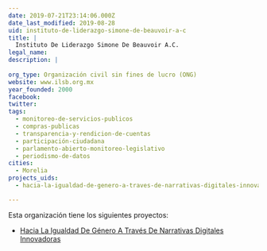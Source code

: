 ```yaml
---
date: 2019-07-21T23:14:06.000Z
date_last_modified: 2019-08-28
uid: instituto-de-liderazgo-simone-de-beauvoir-a-c
title: |
  Instituto De Liderazgo Simone De Beauvoir A.C.
legal_name: 
description: |
  
org_type: Organización civil sin fines de lucro (ONG)
website: www.ilsb.org.mx
year_founded: 2000
facebook: 
twitter: 
tags:
  - monitoreo-de-servicios-publicos
  - compras-publicas
  - transparencia-y-rendicion-de-cuentas
  - participación-ciudadana
  - parlamento-abierto-monitoreo-legislativo
  - periodismo-de-datos
cities: 
  - Morelia
projects_uids:
  - hacia-la-igualdad-de-genero-a-traves-de-narrativas-digitales-innovadoras

---
```


Esta organización tiene los siguientes proyectos:

- [Hacia La Igualdad De Género A Través De Narrativas Digitales Innovadoras](/proyectos/hacia-la-igualdad-de-genero-a-traves-de-narrativas-digitales-innovadoras)
